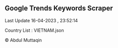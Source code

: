 

## Google Trends Keywords Scraper 
 
Last Update 16-04-2023 , 23:52:14

Country List :
VIETNAM.json



© Abdul Muttaqin 
